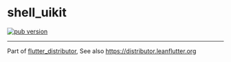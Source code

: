 # shell_uikit

[![pub version][pub-image]][pub-url]

[pub-image]: https://img.shields.io/pub/v/shell_uikit.svg
[pub-url]: https://pub.dev/packages/shell_uikit

---

Part of [flutter_distributor](https://github.com/leanflutter/flutter_distributor), See also https://distributor.leanflutter.org